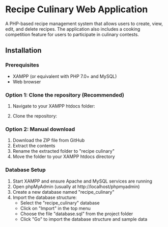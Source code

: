 # Recipe Culinary Web Application

A PHP-based recipe management system that allows users to create, view, edit, and delete recipes. The application also includes a cooking competition feature for users to participate in culinary contests.

## Installation

### Prerequisites
- XAMPP (or equivalent with PHP 7.0+ and MySQL)
- Web browser

### Option 1: Clone the repository (Recommended)
1. Navigate to your XAMPP htdocs folder:

2. Clone the repository:

### Option 2: Manual download
1. Download the ZIP file from GitHub
2. Extract the contents
3. Rename the extracted folder to "recipe culinary"
4. Move the folder to your XAMPP htdocs directory

### Database Setup
1. Start XAMPP and ensure Apache and MySQL services are running
2. Open phpMyAdmin (usually at http://localhost/phpmyadmin)
3. Create a new database named "recipe_culinary"
4. Import the database structure:
   - Select the "recipe_culinary" database
   - Click on "Import" in the top menu
   - Choose the file "database.sql" from the project folder
   - Click "Go" to import the database structure and sample data
